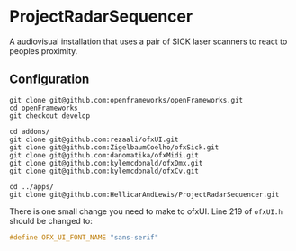 # ProjectRadarSequencer

A audiovisual installation that uses a pair of SICK laser scanners to react to peoples proximity.

## Configuration

```
git clone git@github.com:openframeworks/openFrameworks.git
cd openFrameworks
git checkout develop

cd addons/
git clone git@github.com:rezaali/ofxUI.git
git clone git@github.com:ZigelbaumCoelho/ofxSick.git
git clone git@github.com:danomatika/ofxMidi.git
git clone git@github.com:kylemcdonald/ofxDmx.git
git clone git@github.com:kylemcdonald/ofxCv.git

cd ../apps/
git clone git@github.com:HellicarAndLewis/ProjectRadarSequencer.git
```

There is one small change you need to make to ofxUI. Line 219 of `ofxUI.h` should be changed to:

```c++
#define OFX_UI_FONT_NAME "sans-serif"
```